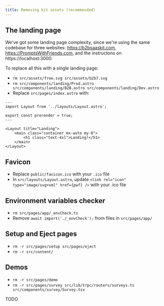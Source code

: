 ```yaml
---
title: Removing kit assets (recommended)
---
```


## The landing page

We've got some landing page complexity, since we're using the same codebase for three websites: https://b2bsaaskit.com, https://PromptsWithFriends.com, and the instructons on https://localhost:3000.

To replace all this with a single landing page:

- `rm src/assets/free.svg src/assets/b2b7.svg`
- `rm src/components/landing/Prod.astro src/components/landing/B2B.astro src/components/landing/Dev.astro`
- Replace `src/pages/index.astro` with:

```
---
import Layout from '../layouts/Layout.astro';

export const prerender = true;
---

<Layout title="Landing">
	<main class="container mx-auto my-8">
		<h1 class="text-4xl">Landing!</h1>
	</main>
</Layout>
```

## Favicon

- Replace `public/favicon.ico` with your `.ico` file
- In `src/layouts/Layout.astro`, update `<link rel="icon" type="image/svg+xml" href={pwf} />` with your .ico file

## Environment variables checker

- `rm src/pages/app/_envCheck.ts`
- Remove `await import('./_envCheck');` from files in `src/pages/app/`

## Setup and Eject pages

- `rm -r src/pages/setup src/pages/eject`
- `rm -r src/content/`

## Demos

- `rm -r src/pages/demo`
- `rm -r src/pages/survey src/lib/trpc/routers/surveys.ts src/components/survey/Survey.tsx`

TODO
